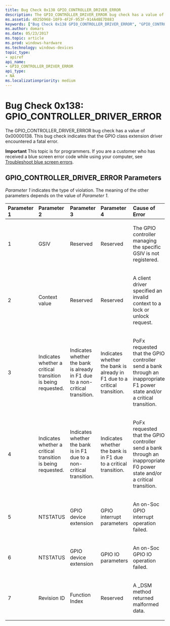 ```yaml
---
title: Bug Check 0x138 GPIO_CONTROLLER_DRIVER_ERROR
description: The GPIO_CONTROLLER_DRIVER_ERROR bug check has a value of 0x00000138. This bug check indicates that the GPIO class extension driver encountered a fatal error.
ms.assetid: 4025D968-10F9-4F2F-953F-914A4BE7D883
keywords: ["Bug Check 0x138 GPIO_CONTROLLER_DRIVER_ERROR", "GPIO_CONTROLLER_DRIVER_ERROR"]
ms.author: domars
ms.date: 05/23/2017
ms.topic: article
ms.prod: windows-hardware
ms.technology: windows-devices
topic_type:
- apiref
api_name:
- GPIO_CONTROLLER_DRIVER_ERROR
api_type:
- NA
ms.localizationpriority: medium
---
```


# Bug Check 0x138: GPIO\_CONTROLLER\_DRIVER\_ERROR


The GPIO\_CONTROLLER\_DRIVER\_ERROR bug check has a value of 0x00000138. This bug check indicates that the GPIO class extension driver encountered a fatal error.

**Important** This topic is for programmers. If you are a customer who has received a blue screen error code while using your computer, see [Troubleshoot blue screen errors](http://windows.microsoft.com/windows-10/troubleshoot-blue-screen-errors).

## GPIO\_CONTROLLER\_DRIVER\_ERROR Parameters


*Parameter 1* indicates the type of violation. The meaning of the other parameters depends on the value of *Parameter 1*.

<table>
<colgroup>
<col width="20%" />
<col width="20%" />
<col width="20%" />
<col width="20%" />
<col width="20%" />
</colgroup>
<thead>
<tr class="header">
<th align="left">Parameter 1</th>
<th align="left">Parameter 2</th>
<th align="left">Parameter 3</th>
<th align="left">Parameter 4</th>
<th align="left">Cause of Error</th>
</tr>
</thead>
<tbody>
<tr class="odd">
<td align="left"><p>1</p></td>
<td align="left"><p>GSIV</p></td>
<td align="left"><p>Reserved</p></td>
<td align="left"><p>Reserved</p></td>
<td align="left"><p>The GPIO controller managing the specific GSIV is not registered.</p></td>
</tr>
<tr class="even">
<td align="left"><p>2</p></td>
<td align="left"><p>Context value</p></td>
<td align="left"><p>Reserved</p></td>
<td align="left"><p>Reserved</p></td>
<td align="left"><p>A client driver specified an invalid context to a lock or unlock request.</p></td>
</tr>
<tr class="odd">
<td align="left"><p>3</p></td>
<td align="left"><p>Indicates whether a critical transition is being requested.</p></td>
<td align="left"><p>Indicates whether the bank is already in F1 due to a non-critical transition.</p></td>
<td align="left"><p>Indicates whether the bank is already in F1 due to a critical transition.</p></td>
<td align="left"><p>PoFx requested that the GPIO controller send a bank through an inappropriate F1 power state and/or a critical transition.</p></td>
</tr>
<tr class="even">
<td align="left"><p>4</p></td>
<td align="left"><p>Indicates whether a critical transition is being requested.</p></td>
<td align="left"><p>Indicates whether the bank is in F1 due to a non-critical transition.</p></td>
<td align="left"><p>Indicates whether the bank is in F1 due to a critical transition.</p></td>
<td align="left"><p>PoFx requested that the GPIO controller send a bank through an inappropriate F0 power state and/or a critical transition.</p></td>
</tr>
<tr class="odd">
<td align="left"><p>5</p></td>
<td align="left"><p>NTSTATUS</p></td>
<td align="left"><p>GPIO device extension</p></td>
<td align="left"><p>GPIO interrupt parameters</p></td>
<td align="left"><p>An on-Soc GPIO interrupt operation failed.</p></td>
</tr>
<tr class="even">
<td align="left"><p>6</p></td>
<td align="left"><p>NTSTATUS</p></td>
<td align="left"><p>GPIO device extension</p></td>
<td align="left"><p>GPIO IO parameters</p></td>
<td align="left"><p>An on-Soc GPIO IO operation failed.</p></td>
</tr>
<tr class="odd">
<td align="left"><p>7</p></td>
<td align="left"><p>Revision ID</p></td>
<td align="left"><p>Function Index</p></td>
<td align="left"><p>Reserved</p></td>
<td align="left"><p>A _DSM method returned malformed data.</p></td>
</tr>
</tbody>
</table>

 

 

 




